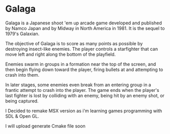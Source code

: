 # Galaga
Galaga is a Japanese shoot 'em up arcade game developed and published by Namco Japan and by Midway in North America in 1981. 
It is the sequel to 1979's Galaxian. 

The objective of Galaga is to score as many points as possible by destroying insect-like enemies. 
The player controls a starfighter that can move left and right along the bottom of the playfield. 

Enemies swarm in groups in a formation near the top of the screen, and then begin flying down toward the player, firing bullets at and attempting to crash into them. 

In later stages, some enemies even break from an entering group in a frantic attempt to crash into the player. The game ends when the player's last fighter is lost by colliding with an enemy, being hit by an enemy shot, or being captured.


I Decided to remake MSX version as i'm learning games programming with SDL & Open GL.

I will upload generate Cmake file soon 
